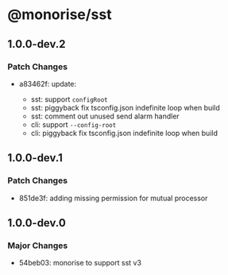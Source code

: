 # @monorise/sst

## 1.0.0-dev.2

### Patch Changes

- a83462f: update:

  - sst: support `configRoot`
  - sst: piggyback fix tsconfig.json indefinite loop when build
  - sst: comment out unused send alarm handler
  - cli: support `--config-root`
  - cli: piggyback fix tsconfig.json indefinite loop when build

## 1.0.0-dev.1

### Patch Changes

- 851de3f: adding missing permission for mutual processor

## 1.0.0-dev.0

### Major Changes

- 54beb03: monorise to support sst v3
